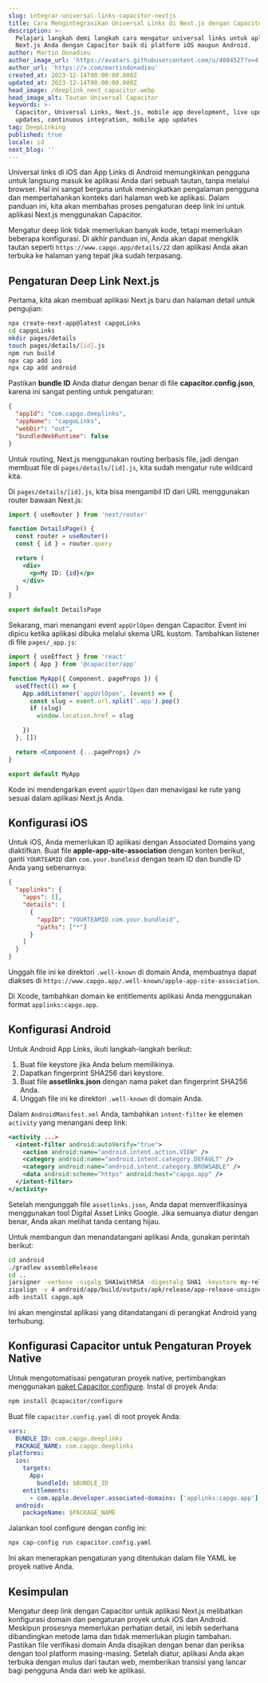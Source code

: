 ```yaml
---
slug: integrar-universal-links-capacitor-nextjs
title: Cara Mengintegrasikan Universal Links di Next.js dengan Capacitor
description: >-
  Pelajari langkah demi langkah cara mengatur universal links untuk aplikasi
  Next.js Anda dengan Capacitor baik di platform iOS maupun Android.
author: Martin Donadieu
author_image_url: 'https://avatars.githubusercontent.com/u/4084527?v=4'
author_url: 'https://x.com/martindonadieu'
created_at: 2023-12-14T00:00:00.000Z
updated_at: 2023-12-14T00:00:00.000Z
head_image: /deeplink_next_capacitor.webp
head_image_alt: Tautan Universal Capacitor
keywords: >-
  Capacitor, Universal Links, Next.js, mobile app development, live updates, OTA
  updates, continuous integration, mobile app updates
tag: DeepLinking
published: true
locale: id
next_blog: ''
---
```

Universal links di iOS dan App Links di Android memungkinkan pengguna untuk langsung masuk ke aplikasi Anda dari sebuah tautan, tanpa melalui browser. Hal ini sangat berguna untuk meningkatkan pengalaman pengguna dan mempertahankan konteks dari halaman web ke aplikasi. Dalam panduan ini, kita akan membahas proses pengaturan deep link ini untuk aplikasi Next.js menggunakan Capacitor.

Mengatur deep link tidak memerlukan banyak kode, tetapi memerlukan beberapa konfigurasi. Di akhir panduan ini, Anda akan dapat mengklik tautan seperti `https://www.capgo.app/details/22` dan aplikasi Anda akan terbuka ke halaman yang tepat jika sudah terpasang.

## Pengaturan Deep Link Next.js

Pertama, kita akan membuat aplikasi Next.js baru dan halaman detail untuk pengujian:

```sh
npx create-next-app@latest capgoLinks
cd capgoLinks
mkdir pages/details
touch pages/details/[id].js
npm run build
npx cap add ios
npx cap add android
```

Pastikan **bundle ID** Anda diatur dengan benar di file **capacitor.config.json**, karena ini sangat penting untuk pengaturan:

```json
{
  "appId": "com.capgo.deeplinks",
  "appName": "capgoLinks",
  "webDir": "out",
  "bundledWebRuntime": false
}
```

Untuk routing, Next.js menggunakan routing berbasis file, jadi dengan membuat file di `pages/details/[id].js`, kita sudah mengatur rute wildcard kita.

Di `pages/details/[id].js`, kita bisa mengambil ID dari URL menggunakan router bawaan Next.js:

```jsx
import { useRouter } from 'next/router'

function DetailsPage() {
  const router = useRouter()
  const { id } = router.query

  return (
    <div>
      <p>My ID: {id}</p>
    </div>
  )
}

export default DetailsPage
```

Sekarang, mari menangani event `appUrlOpen` dengan Capacitor. Event ini dipicu ketika aplikasi dibuka melalui skema URL kustom. Tambahkan listener di file `pages/_app.js`:

```jsx
import { useEffect } from 'react'
import { App } from '@capacitor/app'

function MyApp({ Component, pageProps }) {
  useEffect(() => {
    App.addListener('appUrlOpen', (event) => {
      const slug = event.url.split('.app').pop()
      if (slug)
        window.location.href = slug

    })
  }, [])

  return <Component {...pageProps} />
}

export default MyApp
```

Kode ini mendengarkan event `appUrlOpen` dan menavigasi ke rute yang sesuai dalam aplikasi Next.js Anda.

## Konfigurasi iOS

Untuk iOS, Anda memerlukan ID aplikasi dengan Associated Domains yang diaktifkan. Buat file **apple-app-site-association** dengan konten berikut, ganti `YOURTEAMID` dan `com.your.bundleid` dengan team ID dan bundle ID Anda yang sebenarnya:

```json
{
  "applinks": {
    "apps": [],
    "details": [
      {
        "appID": "YOURTEAMID.com.your.bundleid",
        "paths": ["*"]
      }
    ]
  }
}
```

Unggah file ini ke direktori `.well-known` di domain Anda, membuatnya dapat diakses di `https://www.capgo.app/.well-known/apple-app-site-association`.

Di Xcode, tambahkan domain ke entitlements aplikasi Anda menggunakan format `applinks:capgo.app`.

## Konfigurasi Android

Untuk Android App Links, ikuti langkah-langkah berikut:

1. Buat file keystore jika Anda belum memilikinya.
2. Dapatkan fingerprint SHA256 dari keystore.
3. Buat file **assetlinks.json** dengan nama paket dan fingerprint SHA256 Anda.
4. Unggah file ini ke direktori `.well-known` di domain Anda.

Dalam `AndroidManifest.xml` Anda, tambahkan `intent-filter` ke elemen `activity` yang menangani deep link:

```xml
<activity ...>
  <intent-filter android:autoVerify="true">
    <action android:name="android.intent.action.VIEW" />
    <category android:name="android.intent.category.DEFAULT" />
    <category android:name="android.intent.category.BROWSABLE" />
    <data android:scheme="https" android:host="capgo.app" />
  </intent-filter>
</activity>
```

Setelah mengunggah file `assetlinks.json`, Anda dapat memverifikasinya menggunakan tool Digital Asset Links Google. Jika semuanya diatur dengan benar, Anda akan melihat tanda centang hijau.

Untuk membangun dan menandatangani aplikasi Anda, gunakan perintah berikut:

```sh
cd android
./gradlew assembleRelease
cd ..
jarsigner -verbose -sigalg SHA1withRSA -digestalg SHA1 -keystore my-release-key.keystore android/app/build/outputs/apk/release/app-release-unsigned.apk alias_name
zipalign -v 4 android/app/build/outputs/apk/release/app-release-unsigned.apk capgo.apk
adb install capgo.apk
```

Ini akan menginstal aplikasi yang ditandatangani di perangkat Android yang terhubung.

## Konfigurasi Capacitor untuk Pengaturan Proyek Native

Untuk mengotomatisasi pengaturan proyek native, pertimbangkan menggunakan [paket Capacitor configure](https://github.com/ionic-team/capacitor-configure/). Instal di proyek Anda:

```sh
npm install @capacitor/configure
```

Buat file `capacitor.config.yaml` di root proyek Anda:

```yaml
vars:
  BUNDLE_ID: com.capgo.deeplinks
  PACKAGE_NAME: com.capgo.deeplinks
platforms:
  ios:
    targets:
      App:
        bundleId: $BUNDLE_ID
    entitlements:
      - com.apple.developer.associated-domains: ['applinks:capgo.app']
  android:
    packageName: $PACKAGE_NAME
```

Jalankan tool configure dengan config ini:

```sh
npx cap-config run capacitor.config.yaml
```

Ini akan menerapkan pengaturan yang ditentukan dalam file YAML ke proyek native Anda.

## Kesimpulan

Mengatur deep link dengan Capacitor untuk aplikasi Next.js melibatkan konfigurasi domain dan pengaturan proyek untuk iOS dan Android. Meskipun prosesnya memerlukan perhatian detail, ini lebih sederhana dibandingkan metode lama dan tidak memerlukan plugin tambahan. Pastikan file verifikasi domain Anda disajikan dengan benar dan periksa dengan tool platform masing-masing. Setelah diatur, aplikasi Anda akan terbuka dengan mulus dari tautan web, memberikan transisi yang lancar bagi pengguna Anda dari web ke aplikasi.
